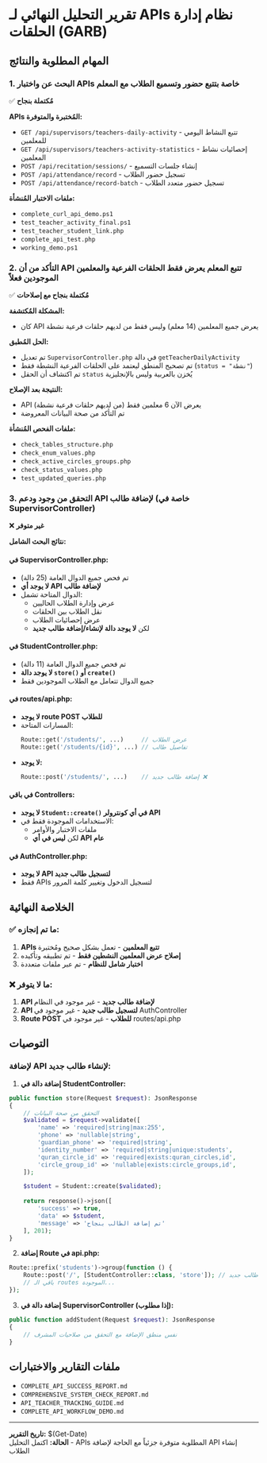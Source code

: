 # تقرير التحليل النهائي لـ APIs نظام إدارة الحلقات (GARB)

## المهام المطلوبة والنتائج

### 1. البحث عن واختبار APIs خاصة بتتبع حضور وتسميع الطلاب مع المعلم
✅ **مُكتملة بنجاح**

**APIs المُختبرة والمتوفرة:**
- `GET /api/supervisors/teachers-daily-activity` - تتبع النشاط اليومي للمعلمين
- `GET /api/supervisors/teachers-activity-statistics` - إحصائيات نشاط المعلمين
- `POST /api/recitation/sessions/` - إنشاء جلسات التسميع
- `POST /api/attendance/record` - تسجيل حضور الطلاب
- `POST /api/attendance/record-batch` - تسجيل حضور متعدد الطلاب

**ملفات الاختبار المُنشأة:**
- `complete_curl_api_demo.ps1`
- `test_teacher_activity_final.ps1`
- `test_teacher_student_link.php`
- `complete_api_test.php`
- `working_demo.ps1`

### 2. التأكد من أن API تتبع المعلم يعرض فقط الحلقات الفرعية والمعلمين الموجودين فعلاً
✅ **مُكتملة بنجاح مع إصلاحات**

**المشكلة المُكتشفة:**
- كان API يعرض جميع المعلمين (14 معلم) وليس فقط من لديهم حلقات فرعية نشطة

**الحل المُطبق:**
- تم تعديل `SupervisorController.php` في دالة `getTeacherDailyActivity`
- تم تصحيح المنطق ليعتمد على الحلقات الفرعية النشطة فقط (`status = "نشطة"`)
- تم اكتشاف أن الحقل `status` يُخزن بالعربية وليس بالإنجليزية

**النتيجة بعد الإصلاح:**
- API يعرض الآن 6 معلمين فقط (من لديهم حلقات فرعية نشطة)
- تم التأكد من صحة البيانات المعروضة

**ملفات الفحص المُنشأة:**
- `check_tables_structure.php`
- `check_enum_values.php` 
- `check_active_circles_groups.php`
- `check_status_values.php`
- `test_updated_queries.php`

### 3. التحقق من وجود ودعم API لإضافة طالب (خاصة في SupervisorController)
❌ **غير متوفر**

**نتائج البحث الشامل:**

#### في SupervisorController.php:
- تم فحص جميع الدوال العامة (25 دالة)
- **لا يوجد أي API لإضافة طالب**
- الدوال المتاحة تشمل:
  - عرض وإدارة الطلاب الحاليين
  - نقل الطلاب بين الحلقات
  - عرض إحصائيات الطلاب
  - لكن **لا يوجد دالة لإنشاء/إضافة طالب جديد**

#### في StudentController.php:
- تم فحص جميع الدوال العامة (11 دالة)
- **لا يوجد دالة `store()` أو `create()`**
- جميع الدوال تتعامل مع الطلاب الموجودين فقط

#### في routes/api.php:
- **لا يوجد route POST للطلاب**
- المسارات المتاحة:
  ```php
  Route::get('/students/', ...)     // عرض الطلاب
  Route::get('/students/{id}', ...) // تفاصيل طالب
  ```
- **لا يوجد:**
  ```php
  Route::post('/students/', ...)    // إضافة طالب جديد ❌
  ```

#### في باقي Controllers:
- **لا يوجد `Student::create()` في أي كونترولر API**
- الاستخدامات الموجودة فقط في:
  - ملفات الاختبار والأوامر
  - لكن **ليس في أي API عام**

#### في AuthController.php:
- **لا يوجد API لتسجيل طالب جديد**
- فقط APIs لتسجيل الدخول وتغيير كلمة المرور

## الخلاصة النهائية

### ✅ ما تم إنجازه:
1. **APIs تتبع المعلمين** - تعمل بشكل صحيح ومُختبرة
2. **إصلاح عرض المعلمين النشطين فقط** - تم تطبيقه وتأكيده
3. **اختبار شامل للنظام** - تم عبر ملفات متعددة

### ❌ ما لا يتوفر:
1. **API لإضافة طالب جديد** - غير موجود في النظام
2. **API لتسجيل طالب جديد** - غير موجود في AuthController
3. **Route POST للطلاب** - غير موجود في routes/api.php

## التوصيات

### لإضافة API لإنشاء طالب جديد:

1. **إضافة دالة في StudentController:**
```php
public function store(Request $request): JsonResponse
{
    // التحقق من صحة البيانات
    $validated = $request->validate([
        'name' => 'required|string|max:255',
        'phone' => 'nullable|string',
        'guardian_phone' => 'required|string',
        'identity_number' => 'required|string|unique:students',
        'quran_circle_id' => 'required|exists:quran_circles,id',
        'circle_group_id' => 'nullable|exists:circle_groups,id',
    ]);

    $student = Student::create($validated);
    
    return response()->json([
        'success' => true,
        'data' => $student,
        'message' => 'تم إضافة الطالب بنجاح'
    ], 201);
}
```

2. **إضافة Route في api.php:**
```php
Route::prefix('students')->group(function () {
    Route::post('/', [StudentController::class, 'store']); // إضافة طالب جديد
    // باقي الـ routes الموجودة...
});
```

3. **إضافة دالة في SupervisorController (إذا مطلوب):**
```php
public function addStudent(Request $request): JsonResponse
{
    // نفس منطق الإضافة مع التحقق من صلاحيات المشرف
}
```

## ملفات التقارير والاختبارات
- `COMPLETE_API_SUCCESS_REPORT.md`
- `COMPREHENSIVE_SYSTEM_CHECK_REPORT.md`
- `API_TEACHER_TRACKING_GUIDE.md`
- `COMPLETE_API_WORKFLOW_DEMO.md`

---
**تاريخ التقرير:** $(Get-Date)  
**الحالة:** اكتمل التحليل - APIs المطلوبة متوفرة جزئياً مع الحاجة لإضافة API إنشاء الطلاب
